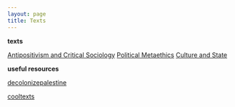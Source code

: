 ```yaml
---
layout: page
title: Texts
---
```


**texts** 


[Antipositivism and Critical Sociology](https://docs.google.com/document/d/16hgJnJAjq-xL_v3NLIf5o5NWlhl2OLfByyBDh0DCIgQ/edit)
[Political Metaethics](https://docs.google.com/document/d/1Mv4_C0bUuNrZ842LxiY4SsKW05xOaqyun93K0x9e-Xo/edit)
[Culture and State](https://docs.google.com/document/d/1bpHuioZjhtE1FjALjqBS-0WEaqwqV3keUhh1WznFHmE/edit)


**useful resources** 


[decolonizepalestine](https://decolonizepalestine.com)

[cooltexts](https://cooltexts.github.io) 
